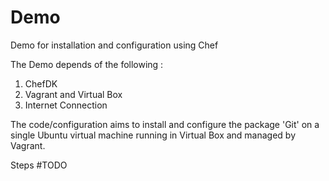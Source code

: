 # Demo
Demo for installation and configuration using Chef

The Demo depends of the following :
 1. ChefDK
 2. Vagrant and Virtual Box
 3. Internet Connection 

The code/configuration aims to install and configure the package 'Git' on a 
single Ubuntu virtual machine running in Virtual Box and managed by Vagrant. 

Steps
#TODO
